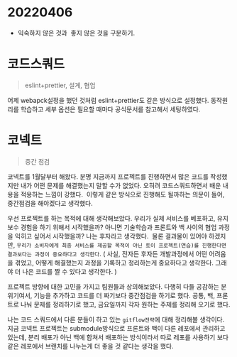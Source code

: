 # 20220406 

- 익숙하지 않은 것과  좋지 않은 것을 구분하기.

# 코드스쿼드

> eslint+prettier, 설계, 협업

어제 webapck설정을 했던 것처럼 eslint+prettier도 같은 방식으로 설정했다. 동작원리를 학습하고 세부 옵션은 필요할 때마다 공식문서를 참고해서 세팅하였다.

# 코넥트

> 중간 점검

코넥트를 1월달부터 해왔다. 분명 지금까지 프로젝트를 진행하면서 많은 코드를 작성했지만 내가 어떤 문제를 해결했는지 말할 수가 없었다. 오히려 코드스쿼드하면서 배운 내용을 적용하는 느낌이 강했다.  이렇게 같은 방식으로 진행해도 될까하는 의문이 들어, 중간점검을 해야겠다고 생각했다.

우선 프로젝트를 하는 목적에 대해 생각해보았다. 우리가 실제 서비스를 베포하고, 유지보수 경험을 하기 위해서 시작했을까? 아니면 기술학습과 프론트와 백 사이의 협업 과정을 익히고 싶어서 시작했을까? 나는 후자라고 생각했다.  물론 결과물이 있어야 하겠지만, `우리가 소비자에게 최종 서비스를 제공할 목적이 아닌 토이 프로젝트(연습)를 진행한다면 결과보다는 과정이 중요하다고 생각한다`. ( 사실, 전자든 후자든 개발과정에서 어떤 어려움을 겪었고, 어떻게 해결했는지 과정을 기록하고 정리하는게 중요하다고 생각한다. 그래야 더 나은 코드를 짤 수 있다고 생각한다. )

프로젝트 방향에 대한 고민을 가지고 팀원들과 상의해보았다. 다행히 다들 공감하는 분위기여서, 기능을 추가하고 코드를 더 짜기보다 중간점검을 하기로 했다. 공통, 백, 프론트로 나눠 문제를 정리하기로 했고, 금요일까지 각자 원하는 주제를 정리해 오기로 했다.

나는 코드 스쿼드에서 다른 분들이 하고 있는 `gitflow전략`에 대해 정리해볼 생각이다. 지금 코넥트 프로젝트는 submodule방식으로 프론트와 백이 다른 레포에서 관리하고 있는데, 분리 배포가 아닌 백에 합쳐서 배포하는 방식이라서 따로 레포를 사용하기 보다 같은 레포에서 브랜치를 나누는게 더 좋을 것 같다는 생각을 했다.
